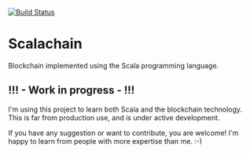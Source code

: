 [![Build Status](https://travis-ci.org/elleFlorio/scalachain.svg?branch=master)](https://travis-ci.org/elleFlorio/scalachain)

# Scalachain
Blockchain implemented using the Scala programming language.

## !!! - Work in progress - !!!
I'm using this project to learn both Scala and the blockchain technology. This is far from production use, and is under active development.

If you have any suggestion or want to contribute, you are welcome! I'm happy to learn from people with more expertise than me. :-)
